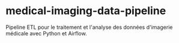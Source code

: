 # medical-imaging-data-pipeline
Pipeline ETL pour le traitement et l'analyse des données d'imagerie médicale avec Python et Airflow.
